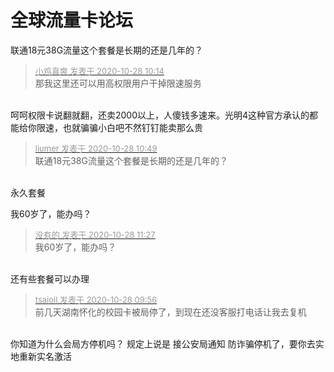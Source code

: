 # 全球流量卡论坛


联通18元38G流量这个套餐是长期的还是几年的？

<div class="quote"><blockquote><font size="2"><a href="https://www.hostloc.com/forum.php?mod=redirect&amp;goto=findpost&amp;pid=9362776&amp;ptid=759260" target="_blank"><font color="#999999">小鸡真爽 发表于 2020-10-28 10:14</font></a></font><br />
那我这里还可以用高权限用户干掉限速服务</blockquote></div><br />
呵呵权限卡说翻就翻，还卖2000以上，人傻钱多速来。光明4这种官方承认的都能给你限速，也就骗骗小白吧<img src="static/image/smiley/yct/008.gif" smilieid="39" border="0" alt="" />不然钉钉能卖那么贵<img src="static/image/smiley/yct/010.gif" smilieid="41" border="0" alt="" />

<div class="quote"><blockquote><font size="2"><a href="https://www.hostloc.com/forum.php?mod=redirect&amp;goto=findpost&amp;pid=9362973&amp;ptid=759260" target="_blank"><font color="#999999">liumer 发表于 2020-10-28 10:49</font></a></font><br />
联通18元38G流量这个套餐是长期的还是几年的？</blockquote></div><br />
永久套餐

我60岁了，能办吗？

<div class="quote"><blockquote><font size="2"><a href="https://www.hostloc.com/forum.php?mod=redirect&amp;goto=findpost&amp;pid=9363154&amp;ptid=759260" target="_blank"><font color="#999999">没有的 发表于 2020-10-28 11:27</font></a></font><br />
我60岁了，能办吗？</blockquote></div><br />
还有些套餐可以办理<img src="static/image/smiley/default/lol.gif" smilieid="12" border="0" alt="" />

<div class="quote"><blockquote><font size="2"><a href="https://www.hostloc.com/forum.php?mod=redirect&amp;goto=findpost&amp;pid=9362686&amp;ptid=759260" target="_blank"><font color="#999999">tsaioil 发表于 2020-10-28 09:56</font></a></font><br />
前几天湖南怀化的校园卡被局停了，到现在还没客服打电话让我去复机</blockquote></div><br />
你知道为什么会局方停机吗？ 规定上说是 接公安局通知 防诈骗停机了，要你去实地重新实名激活
